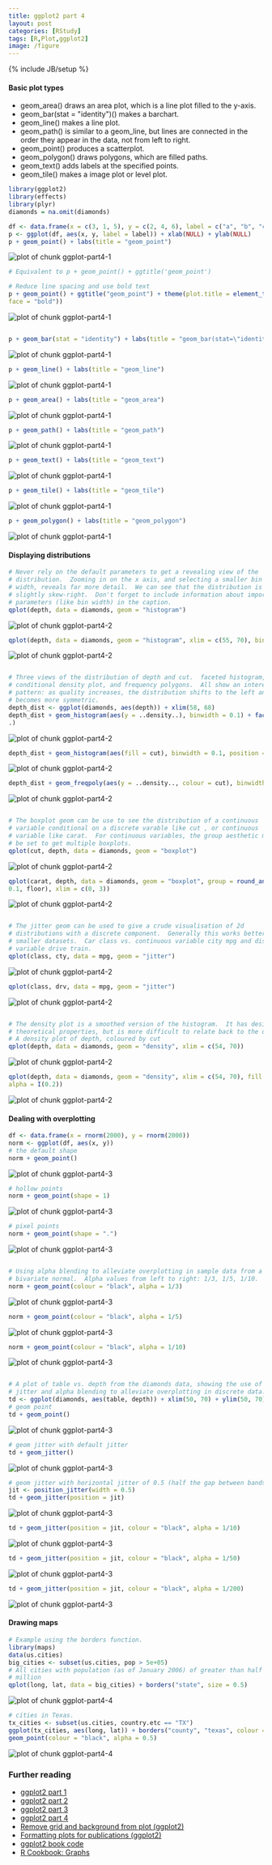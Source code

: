 ```yaml
---
title: ggplot2 part 4
layout: post
categories: [RStudy]
tags: [R,Plot,ggplot2]
image: /figure
---
```

{% include JB/setup %}

#### Basic plot types

* geom_area() draws an area plot, which is a line plot filled to the y-axis.
* geom_bar(stat = "identity")() makes a barchart.
* geom_line() makes a line plot.
* geom_path() is similar to a geom_line, but lines are connected in the order they appear in the data, not from left to right.
* geom_point() produces a scatterplot.
* geom_polygon() draws polygons, which are filled paths.
* geom_text() adds labels at the specified points.
* geom_tile() makes a image plot or level plot.


```r
library(ggplot2)
library(effects)
library(plyr)
diamonds = na.omit(diamonds)

df <- data.frame(x = c(3, 1, 5), y = c(2, 4, 6), label = c("a", "b", "c"))
p <- ggplot(df, aes(x, y, label = label)) + xlab(NULL) + ylab(NULL)
p + geom_point() + labs(title = "geom_point")
```

![plot of chunk ggplot-part4-1](/figure/ggplot-part4-11.png)

```r
# Equivalent to p + geom_point() + ggtitle('geom_point')

# Reduce line spacing and use bold text
p + geom_point() + ggtitle("geom_point") + theme(plot.title = element_text(lineheight = 0.8,
face = "bold"))
```

![plot of chunk ggplot-part4-1](/figure/ggplot-part4-12.png)

```r

p + geom_bar(stat = "identity") + labs(title = "geom_bar(stat=\"identity\")")
```

![plot of chunk ggplot-part4-1](/figure/ggplot-part4-13.png)

```r
p + geom_line() + labs(title = "geom_line")
```

![plot of chunk ggplot-part4-1](/figure/ggplot-part4-14.png)

```r
p + geom_area() + labs(title = "geom_area")
```

![plot of chunk ggplot-part4-1](/figure/ggplot-part4-15.png)

```r
p + geom_path() + labs(title = "geom_path")
```

![plot of chunk ggplot-part4-1](/figure/ggplot-part4-16.png)

```r
p + geom_text() + labs(title = "geom_text")
```

![plot of chunk ggplot-part4-1](/figure/ggplot-part4-17.png)

```r
p + geom_tile() + labs(title = "geom_tile")
```

![plot of chunk ggplot-part4-1](/figure/ggplot-part4-18.png)

```r
p + geom_polygon() + labs(title = "geom_polygon")
```

![plot of chunk ggplot-part4-1](/figure/ggplot-part4-19.png)


#### Displaying distributions


```r
# Never rely on the default parameters to get a revealing view of the
# distribution.  Zooming in on the x axis, and selecting a smaller bin
# width, reveals far more detail.  We can see that the distribution is
# slightly skew-right.  Don't forget to include information about important
# parameters (like bin width) in the caption.
qplot(depth, data = diamonds, geom = "histogram")
```

![plot of chunk ggplot-part4-2](/figure/ggplot-part4-21.png)

```r
qplot(depth, data = diamonds, geom = "histogram", xlim = c(55, 70), binwidth = 0.1)
```

![plot of chunk ggplot-part4-2](/figure/ggplot-part4-22.png)

```r

# Three views of the distribution of depth and cut.  faceted histogram, a
# conditional density plot, and frequency polygons.  All show an interesting
# pattern: as quality increases, the distribution shifts to the left and
# becomes more symmetric.
depth_dist <- ggplot(diamonds, aes(depth)) + xlim(58, 68)
depth_dist + geom_histogram(aes(y = ..density..), binwidth = 0.1) + facet_grid(cut ~
.)
```

![plot of chunk ggplot-part4-2](/figure/ggplot-part4-23.png)

```r
depth_dist + geom_histogram(aes(fill = cut), binwidth = 0.1, position = "fill")
```

![plot of chunk ggplot-part4-2](/figure/ggplot-part4-24.png)

```r
depth_dist + geom_freqpoly(aes(y = ..density.., colour = cut), binwidth = 0.1)
```

![plot of chunk ggplot-part4-2](/figure/ggplot-part4-25.png)

```r

# The boxplot geom can be use to see the distribution of a continuous
# variable conditional on a discrete varable like cut , or continuous
# variable like carat.  For continuous variables, the group aesthetic must
# be set to get multiple boxplots.
qplot(cut, depth, data = diamonds, geom = "boxplot")
```

![plot of chunk ggplot-part4-2](/figure/ggplot-part4-26.png)

```r
qplot(carat, depth, data = diamonds, geom = "boxplot", group = round_any(carat,
0.1, floor), xlim = c(0, 3))
```

![plot of chunk ggplot-part4-2](/figure/ggplot-part4-27.png)

```r

# The jitter geom can be used to give a crude visualisation of 2d
# distributions with a discrete component.  Generally this works better for
# smaller datasets.  Car class vs. continuous variable city mpg and discrete
# variable drive train.
qplot(class, cty, data = mpg, geom = "jitter")
```

![plot of chunk ggplot-part4-2](/figure/ggplot-part4-28.png)

```r
qplot(class, drv, data = mpg, geom = "jitter")
```

![plot of chunk ggplot-part4-2](/figure/ggplot-part4-29.png)

```r

# The density plot is a smoothed version of the histogram.  It has desirable
# theoretical properties, but is more difficult to relate back to the data.
# A density plot of depth, coloured by cut
qplot(depth, data = diamonds, geom = "density", xlim = c(54, 70))
```

![plot of chunk ggplot-part4-2](/figure/ggplot-part4-210.png)

```r
qplot(depth, data = diamonds, geom = "density", xlim = c(54, 70), fill = cut,
alpha = I(0.2))
```

![plot of chunk ggplot-part4-2](/figure/ggplot-part4-211.png)


#### Dealing with overplotting


```r
df <- data.frame(x = rnorm(2000), y = rnorm(2000))
norm <- ggplot(df, aes(x, y))
# the default shape
norm + geom_point()
```

![plot of chunk ggplot-part4-3](/figure/ggplot-part4-31.png)

```r
# hollow points
norm + geom_point(shape = 1)
```

![plot of chunk ggplot-part4-3](/figure/ggplot-part4-32.png)

```r
# pixel points
norm + geom_point(shape = ".")
```

![plot of chunk ggplot-part4-3](/figure/ggplot-part4-33.png)

```r

# Using alpha blending to alleviate overplotting in sample data from a
# bivariate normal.  Alpha values from left to right: 1/3, 1/5, 1/10.
norm + geom_point(colour = "black", alpha = 1/3)
```

![plot of chunk ggplot-part4-3](/figure/ggplot-part4-34.png)

```r
norm + geom_point(colour = "black", alpha = 1/5)
```

![plot of chunk ggplot-part4-3](/figure/ggplot-part4-35.png)

```r
norm + geom_point(colour = "black", alpha = 1/10)
```

![plot of chunk ggplot-part4-3](/figure/ggplot-part4-36.png)

```r

# A plot of table vs. depth from the diamonds data, showing the use of
# jitter and alpha blending to alleviate overplotting in discrete data.
td <- ggplot(diamonds, aes(table, depth)) + xlim(50, 70) + ylim(50, 70)
# geom point
td + geom_point()
```

![plot of chunk ggplot-part4-3](/figure/ggplot-part4-37.png)

```r
# geom jitter with default jitter
td + geom_jitter()
```

![plot of chunk ggplot-part4-3](/figure/ggplot-part4-38.png)

```r
# geom jitter with horizontal jitter of 0.5 (half the gap between bands)
jit <- position_jitter(width = 0.5)
td + geom_jitter(position = jit)
```

![plot of chunk ggplot-part4-3](/figure/ggplot-part4-39.png)

```r
td + geom_jitter(position = jit, colour = "black", alpha = 1/10)
```

![plot of chunk ggplot-part4-3](/figure/ggplot-part4-310.png)

```r
td + geom_jitter(position = jit, colour = "black", alpha = 1/50)
```

![plot of chunk ggplot-part4-3](/figure/ggplot-part4-311.png)

```r
td + geom_jitter(position = jit, colour = "black", alpha = 1/200)
```

![plot of chunk ggplot-part4-3](/figure/ggplot-part4-312.png)


#### Drawing maps


```r
# Example using the borders function.
library(maps)
data(us.cities)
big_cities <- subset(us.cities, pop > 5e+05)
# All cities with population (as of January 2006) of greater than half a
# million
qplot(long, lat, data = big_cities) + borders("state", size = 0.5)
```

![plot of chunk ggplot-part4-4](/figure/ggplot-part4-41.png)

```r
# cities in Texas.
tx_cities <- subset(us.cities, country.etc == "TX")
ggplot(tx_cities, aes(long, lat)) + borders("county", "texas", colour = "grey70") +
geom_point(colour = "black", alpha = 0.5)
```

![plot of chunk ggplot-part4-4](/figure/ggplot-part4-42.png)

### Further reading
* [ggplot2 part 1](http://felixfan.github.io/ggplot2-book-part-1/)
* [ggplot2 part 2](http://felixfan.github.io/ggplot2-book-part-2/)
* [ggplot2 part 3](http://felixfan.github.io/ggplot2-book-part-3/)
* [ggplot2 part 4](http://felixfan.github.io/ggplot2-book-part-4/)
* [Remove grid and background from plot (ggplot2)](http://felixfan.github.io/ggplot2-remove-grid-background-margin/)
* [Formatting plots for publications (ggplot2)](http://felixfan.github.io/formatting-plots-for-pubs/)
* [ggplot2 book code](http://ggplot2.org/book/)
* [R Cookbook: Graphs](http://www.cookbook-r.com/Graphs/)
